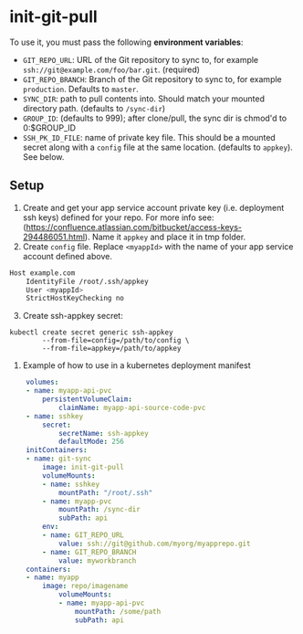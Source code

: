 # init-git-pull

To use it, you must pass the following **environment variables**:

* `GIT_REPO_URL`: URL of the Git repository to sync to, for example `ssh://git@example.com/foo/bar.git`. (required)
* `GIT_REPO_BRANCH`: Branch of the Git repository to sync to, for example `production`. Defaults to `master`.
* `SYNC_DIR`: path to pull contents into.  Should match your mounted directory path.  (defaults to `/sync-dir`)
* `GROUP_ID`: (defaults to 999); after clone/pull, the sync dir is chmod'd to  0:$GROUP_ID
* `SSH_PK_ID_FILE`: name of private key file. This should be a mounted secret along with a `config` file at the same location. (defaults to `appkey`). See below.

## Setup
1. Create and get your app service account private key (i.e. deployment ssh keys) defined for your repo. For more info see: (https://confluence.atlassian.com/bitbucket/access-keys-294486051.html).  Name it `appkey` and place it in tmp folder.
2. Create `config` file. Replace `<myappId>` with the name of your app service account defined above. 
```sh
Host example.com
    IdentityFile /root/.ssh/appkey
    User <myappId>
    StrictHostKeyChecking no
```
3. Create ssh-appkey secret:
```
kubectl create secret generic ssh-appkey 
        --from-file=config=/path/to/config \
        --from-file=appkey=/path/to/appkey
```
1. Example of how to use in a kubernetes deployment manifest
```yaml
    volumes:
    - name: myapp-api-pvc
        persistentVolumeClaim:
            claimName: myapp-api-source-code-pvc
    - name: sshkey
        secret:
            secretName: ssh-appkey
            defaultMode: 256
    initContainers:
    - name: git-sync
        image: init-git-pull
        volumeMounts:
        - name: sshkey
            mountPath: "/root/.ssh"        
        - name: myapp-pvc
            mountPath: /sync-dir
            subPath: api
        env:
        - name: GIT_REPO_URL
            value: ssh://git@github.com/myorg/myapprepo.git
        - name: GIT_REPO_BRANCH
            value: myworkbranch
    containers:
    - name: myapp
        image: repo/imagename
            volumeMounts:
            - name: myapp-api-pvc
                mountPath: /some/path
                subPath: api
```


